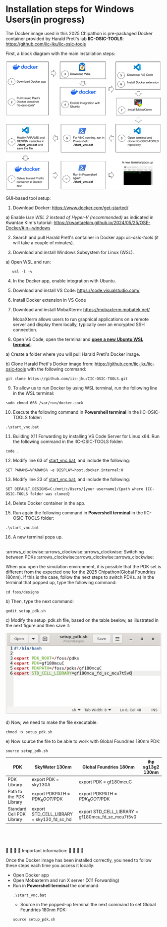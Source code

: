 # Installation steps for Windows Users(in progress)

The Docker image used in this 2025 Chipathon is pre-packaged Docker container provided by Harald Pretl's lab **IIC-OSIC-TOOLS**: https://github.com/iic-jku/iic-osic-tools

First, a block diagram with the main installation steps:
<p align="center">
   <img src="./Installation_flow.png" width="600" />
</p>  

GUI-based tool setup:
1) Download Docker: https://www.docker.com/get-started/

  a) Enable *Use WSL 2 instead of Hyper-V (recommended)* as indicated in Kwantae Kim's tutorial: https://kwantaekim.github.io/2024/05/25/OSE-Docker/#in--windows

2) Search and pull Harald Pretl's container in Docker app: *iic-osic-tools* (it will take a couple of minutes).

3) Download and install Windows Subsystem for Linux (WSL).
   
a) Open WSL and run:
```
   wsl -l -v
```
4) In the Docker app, enable integration with Ubuntu.

5) Download and install VS Code: https://code.visualstudio.com/

6) Install Docker extension in VS Code

7) Download and install MobaXterm: https://mobaxterm.mobatek.net/

   MobaXterm allows users to run graphical applications on a remote server and display them locally, typically over an encrypted SSH connection.

8) Open VS Code, open the terminal and **<ins>open a new  Ubuntu WSL terminal</ins>**.

  a) Create a folder where you will pull Harald Pretl's Docker image.

  b) Clone Harald Pretl's Docker image from: https://github.com/iic-jku/iic-osic-tools with the following command:
  ```
  git clone https://github.com/iic-jku/IIC-OSIC-TOOLS.git
  ```

9) To allow us to run Docker by using WSL terminal, run the following line in the WSL terminal:
  ```
  sudo chmod 666 /var/run/docker.sock
  ```

10) Execute the following command in **Powershell terminal** in the IIC-OSIC-TOOLS folder:
  ```
  .\start_vnc.bat
  ```

11) Building X11 Forwarding by installing VS Code Server for Linux x64. Run the following command in the IIC-OSIC-TOOLS folder:
   ```
  code .
  ```

12) Modify line 63 of <ins>start_vnc.bat</ins>, and include the following:
  ```
  SET PARAMS=%PARAMS% -e DISPLAY=host.docker.internal:0
  ```

13) Modify line 23 of <ins>start_vnc.bat</ins>, and include the following:
  ```
  SET DEFAULT_DESIGNS=C:/mnt/c/Users/{your username}/{path where IIC-OSIC-TOOLS folder was cloned}
  ```
14) Delete Docker container in the app.

15) Run again the following command in **Powershell terminal** in the IIC-OSIC-TOOLS folder:
  ```
  .\start_vnc.bat
  ```

16) A new terminal pops up.
<br>
:arrows_clockwise::arrows_clockwise::arrows_clockwise: Switching between PDKs :arrows_clockwise::arrows_clockwise::arrows_clockwise:

When you open the simulation environment, it is possible that the PDK set is different from the expected one for the 2025 Chipathon(Global Foundries 180nm). If this is the case, follow the next steps to switch PDKs.
 a) In the terminal that popped up, type the following command:
   ```
  cd foss/designs
  ```

 b) Then, type the next command:
  ```
  gedit setup_pdk.sh
  ```

c) Modify the setup_pdk.sh file, based on the table beelow, as illustrated in the next figure and then save it:

<p align="center">
   <img src="./setup_pdk.png" width="600" />
</p>  

d) Now, we need to make the file executable:
  ```
  chmod +x setup_pdk.sh
  ```

e) Now source the file to be able to work with Global Foundries 180nm PDK:
  ```
  source setup_pdk.sh
  ```

| PDK | SkyWater 130nm | Global Foundries 180nm |  ihp sg13g2 130nm |
| ----------- | ---- | --------- | ----- |
| PDK Library |	export PDK = sky130A | export PDK = gf180mcuC | |
| Path to the PDK Library |	export PDKPATH = $PDK_ROOT/$PDK | export PDKPATH = $PDK_ROOT/$PDK	| |
| Standard Cell PDK Library |	export STD_CELL_LIBRARY = sky130_fd_sc_hd | export STD_CELL_LIBRARY = gf180mcu_fd_sc_mcu7t5v0	| |

<br>
<br>
<br>

:rotating_light: :rotating_light: :rotating_light: :rotating_light: Important information: :rotating_light: :rotating_light: :rotating_light: :rotating_light: 

Once the Docker image has been installed correctly, you need to follow these steps each time you access it locally:

- Open Docker app
- Open Mobaxterm and run X server (X11 Forwarding)
- Run in **Powershell terminal** the command:
  ```
  .\start_vnc.bat
  ```
  - Source in the popped-up terminal the next command to set Global Foundries 180nm PDK:
  ```
  source setup_pdk.sh
  ```
